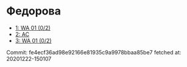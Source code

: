 # Федорова
- [1: WA 01 (0/2)](1.md)
- [2: AC](2.md)
- [3: WA 01 (0/2)](3.md)

Commit: fe4ecf36ad98e92166e81935c9a9978bbaa85be7
 fetched at: 20201222-150107
